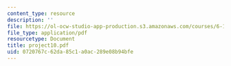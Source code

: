 ```yaml
---
content_type: resource
description: ''
file: https://ol-ocw-studio-app-production.s3.amazonaws.com/courses/6-111-introductory-digital-systems-laboratory-spring-2006/0720767c62da85c1a0ac289e08b94bfe_project10.pdf
file_type: application/pdf
resourcetype: Document
title: project10.pdf
uid: 0720767c-62da-85c1-a0ac-289e08b94bfe
---
```

